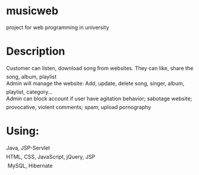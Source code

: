 # musicweb
project for web programming in university

# Description
Customer can listen, download song from websites. They can like, share the song, album, playlist<br>
Admin will manage the website: Add, update, delete song, singer, album, playlist, category…<br>
Admin can block account if user have agitation behavior; sabotage website; provocative, violent comments; spam; upload pornography<br> 

# Using:
Java, JSP-Servlet<br>
HTML, CSS, JavaScript, jQuery, JSP<br>
 MySQL, Hibernate<br>
